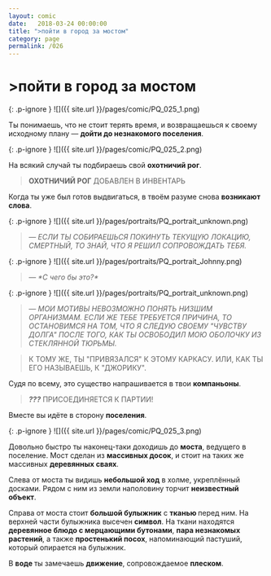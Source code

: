 ```yaml
---
layout: comic
date:   2018-03-24 00:00:00 
title: ">пойти в город за мостом"
category: page
permalink: /026
---
```

# >пойти в город за мостом

{: .p-ignore }
![]({{ site.url }}/pages/comic/PQ_025_1.png)

Ты понимаешь, что не стоит терять время, и возвращаешься к своему исходному плану — <strong>дойти до незнакомого поселения</strong>.

{: .p-ignore }
![]({{ site.url }}/pages/comic/PQ_025_2.png)

На всякий случай ты подбираешь свой <strong>охотничий рог</strong>.

<blockquote><strong>ОХОТНИЧИЙ РОГ</strong> ДОБАВЛЕН В ИНВЕНТАРЬ</blockquote>

Когда ты уже был готов выдвигаться, в твоём разуме снова <strong>возникают слова</strong>.

{: .p-ignore }
![]({{ site.url }}/pages/portraits/PQ_portrait_unknown.png)

<blockquote><em>— ЕСЛИ ТЫ СОБИРАЕШЬСЯ ПОКИНУТЬ ТЕКУЩУЮ ЛОКАЦИЮ, СМЕРТНЫЙ, ТО ЗНАЙ, ЧТО Я РЕШИЛ СОПРОВОЖДАТЬ ТЕБЯ.</em></blockquote>

{: .p-ignore }
![]({{ site.url }}/pages/portraits/PQ_portrait_Johnny.png)

<blockquote><em>— *С чего бы это?*</em></blockquote>

{: .p-ignore }
![]({{ site.url }}/pages/portraits/PQ_portrait_unknown.png)

<blockquote><em>— МОИ МОТИВЫ НЕВОЗМОЖНО ПОНЯТЬ НИЗШИМ ОРГАНИЗМАМ. ЕСЛИ ЖЕ ТЕБЕ ТРЕБУЕТСЯ ПРИЧИНА, ТО ОСТАНОВИМСЯ НА ТОМ, ЧТО Я СЛЕДУЮ СВОЕМУ "ЧУВСТВУ ДОЛГА" ПОСЛЕ ТОГО, КАК ТЫ ОСВОБОДИЛ МОЮ ОБОЛОЧКУ ИЗ СТЕКЛЯННОЙ ТЮРЬМЫ.</em></blockquote>

<blockquote>К ТОМУ ЖЕ, ТЫ "ПРИВЯЗАЛСЯ" К ЭТОМУ КАРКАСУ. ИЛИ, КАК ТЫ ЕГО НАЗЫВАЕШЬ, К "ДЖОРИКУ".</blockquote>

Судя по всему, это существо напрашивается в твои <strong>компаньоны</strong>.

<blockquote><strong><em>???</em></strong> ПРИСОЕДИНЯЕТСЯ К ПАРТИИ!</blockquote>

Вместе вы идёте в сторону <strong>поселения</strong>.

{: .p-ignore }
![]({{ site.url }}/pages/comic/PQ_025_3.png)

Довольно быстро ты наконец-таки доходишь до <strong>моста</strong>, ведущего в поселение. Мост сделан из <strong>массивных досок</strong>, и стоит на таких же массивных <strong>деревянных сваях</strong>.

Слева от моста ты видишь <strong>небольшой ход</strong> в холме, укреплённый досками. Рядом с ним из земли наполовину торчит <strong>неизвестный объект</strong>.

Справа от моста стоит <strong>большой булыжник</strong> с <strong>тканью </strong>перед ним. На верхней части булыжника высечен <strong>символ</strong>. На ткани находятся <strong>деревянное блюдо с мерцающими бутонами</strong>, <strong>пара незнакомых растений</strong>, а также <strong>простенький посох</strong>, напоминающий пастуший, который опирается на булыжник.

В <strong>воде </strong>ты замечаешь <strong>движение</strong>, сопровождаемое <strong>плеском</strong>.
